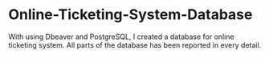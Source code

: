 # Online-Ticketing-System-Database
With using Dbeaver and PostgreSQL, I created a database for online ticketing system. All parts of the database has been reported in every detail.
